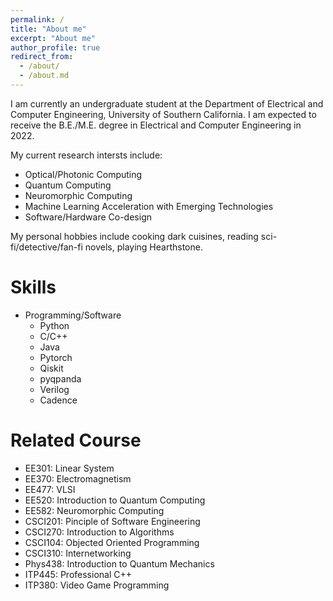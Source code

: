 ```yaml
---
permalink: /
title: "About me"
excerpt: "About me"
author_profile: true
redirect_from: 
  - /about/
  - /about.md
---
```



I am currently an undergraduate student at the Department of Electrical and Computer Engineering, University of Southern California. I am expected to receive the B.E./M.E. degree in Electrical and Computer Engineering in 2022.

My current research intersts include:

* Optical/Photonic Computing
* Quantum Computing
* Neuromorphic Computing
* Machine Learning Acceleration with Emerging Technologies
* Software/Hardware Co-design

My personal hobbies include cooking dark cuisines, reading sci-fi/detective/fan-fi novels, playing Hearthstone.

Skills
======
* Programming/Software
  * Python
  * C/C++
  * Java
  * Pytorch
  * Qiskit
  * pyqpanda
  * Verilog
  * Cadence

Related Course
======
* EE301: Linear System
* EE370: Electromagnetism
* EE477: VLSI 
* EE520: Introduction to Quantum Computing
* EE582: Neuromorphic Computing
* CSCI201: Pinciple of Software Engineering
* CSCI270: Introduction to Algorithms
* CSCI104: Objected Oriented Programming
* CSCI310: Internetworking
* Phys438: Introduction to Quantum Mechanics
* ITP445: Professional C++
* ITP380: Video Game Programming

